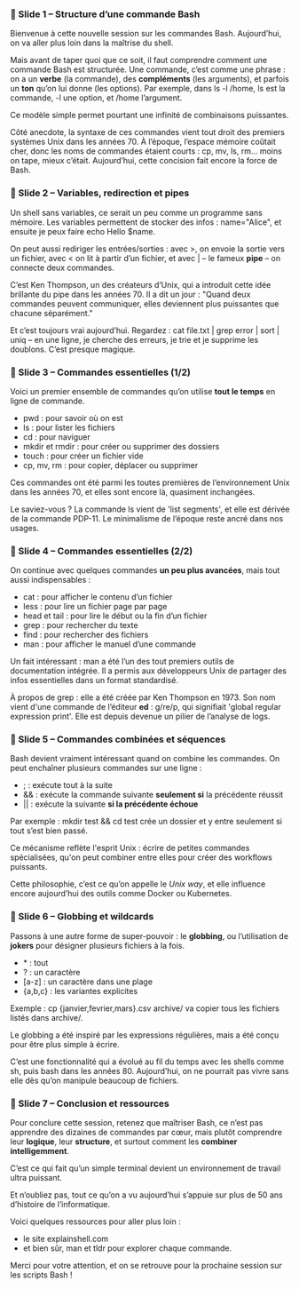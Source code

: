 ### 🎤 Slide 1 – Structure d’une commande Bash

Bienvenue à cette nouvelle session sur les commandes Bash. Aujourd’hui, on va aller plus loin dans la maîtrise du shell.

Mais avant de taper quoi que ce soit, il faut comprendre comment une commande Bash est structurée. Une commande, c’est comme une phrase : on a un **verbe** (la commande), des **compléments** (les arguments), et parfois un **ton** qu’on lui donne (les options). Par exemple, dans ls -l /home, ls est la commande, -l une option, et /home l’argument.

Ce modèle simple permet pourtant une infinité de combinaisons puissantes.

Côté anecdote, la syntaxe de ces commandes vient tout droit des premiers systèmes Unix dans les années 70. À l’époque, l’espace mémoire coûtait cher, donc les noms de commandes étaient courts : cp, mv, ls, rm… moins on tape, mieux c’était. Aujourd’hui, cette concision fait encore la force de Bash.

### 🎤 Slide 2 – Variables, redirection et pipes

Un shell sans variables, ce serait un peu comme un programme sans mémoire. Les variables permettent de stocker des infos : name="Alice", et ensuite je peux faire echo Hello $name.

On peut aussi rediriger les entrées/sorties : avec >, on envoie la sortie vers un fichier, avec < on lit à partir d’un fichier, et avec | – le fameux **pipe** – on connecte deux commandes.

C’est Ken Thompson, un des créateurs d’Unix, qui a introduit cette idée brillante du pipe dans les années 70. Il a dit un jour : "Quand deux commandes peuvent communiquer, elles deviennent plus puissantes que chacune séparément."

Et c’est toujours vrai aujourd’hui. Regardez : cat file.txt | grep error | sort | uniq – en une ligne, je cherche des erreurs, je trie et je supprime les doublons. C’est presque magique.

### 🎤 Slide 3 – Commandes essentielles (1/2)

Voici un premier ensemble de commandes qu’on utilise **tout le temps** en ligne de commande.

- pwd : pour savoir où on est
- ls : pour lister les fichiers
- cd : pour naviguer
- mkdir et rmdir : pour créer ou supprimer des dossiers
- touch : pour créer un fichier vide
- cp, mv, rm : pour copier, déplacer ou supprimer

Ces commandes ont été parmi les toutes premières de l’environnement Unix dans les années 70, et elles sont encore là, quasiment inchangées.

Le saviez-vous ? La commande ls vient de 'list segments', et elle est dérivée de la commande PDP-11. Le minimalisme de l’époque reste ancré dans nos usages.

### 🎤 Slide 4 – Commandes essentielles (2/2)

On continue avec quelques commandes **un peu plus avancées**, mais tout aussi indispensables :

- cat : pour afficher le contenu d’un fichier
- less : pour lire un fichier page par page
- head et tail : pour lire le début ou la fin d’un fichier
- grep : pour rechercher du texte
- find : pour rechercher des fichiers
- man : pour afficher le manuel d’une commande

Un fait intéressant : man a été l’un des tout premiers outils de documentation intégrée. Il a permis aux développeurs Unix de partager des infos essentielles dans un format standardisé.

À propos de grep : elle a été créée par Ken Thompson en 1973. Son nom vient d'une commande de l’éditeur **ed** : g/re/p, qui signifiait 'global regular expression print'. Elle est depuis devenue un pilier de l’analyse de logs.

### 🎤 Slide 5 – Commandes combinées et séquences

Bash devient vraiment intéressant quand on combine les commandes. On peut enchaîner plusieurs commandes sur une ligne :

- ; : exécute tout à la suite
- && : exécute la commande suivante **seulement si** la précédente réussit
- || : exécute la suivante **si la précédente échoue**

Par exemple : mkdir test && cd test crée un dossier et y entre seulement si tout s’est bien passé.

Ce mécanisme reflète l'esprit Unix : écrire de petites commandes spécialisées, qu'on peut combiner entre elles pour créer des workflows puissants.

Cette philosophie, c’est ce qu’on appelle le _Unix way_, et elle influence encore aujourd’hui des outils comme Docker ou Kubernetes.

### 🎤 Slide 6 – Globbing et wildcards

Passons à une autre forme de super-pouvoir : le **globbing**, ou l’utilisation de **jokers** pour désigner plusieurs fichiers à la fois.

- \* : tout
- ? : un caractère
- [a-z] : un caractère dans une plage
- {a,b,c} : les variantes explicites

Exemple : cp {janvier,fevrier,mars}.csv archive/ va copier tous les fichiers listés dans archive/.

Le globbing a été inspiré par les expressions régulières, mais a été conçu pour être plus simple à écrire.

C’est une fonctionnalité qui a évolué au fil du temps avec les shells comme sh, puis bash dans les années 80. Aujourd’hui, on ne pourrait pas vivre sans elle dès qu’on manipule beaucoup de fichiers.

### 🎤 Slide 7 – Conclusion et ressources

Pour conclure cette session, retenez que maîtriser Bash, ce n’est pas apprendre des dizaines de commandes par cœur, mais plutôt comprendre leur **logique**, leur **structure**, et surtout comment les **combiner intelligemment**.

C’est ce qui fait qu’un simple terminal devient un environnement de travail ultra puissant.

Et n’oubliez pas, tout ce qu’on a vu aujourd’hui s’appuie sur plus de 50 ans d’histoire de l’informatique.

Voici quelques ressources pour aller plus loin :

- le site explainshell.com
- et bien sûr, man et tldr pour explorer chaque commande.

Merci pour votre attention, et on se retrouve pour la prochaine session sur les scripts Bash !
